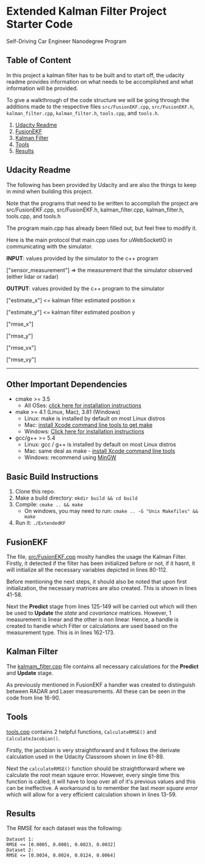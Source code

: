 # Extended Kalman Filter Project Starter Code
Self-Driving Car Engineer Nanodegree Program

Table of Content
---

In this project a kalman filter has to be built and to start off, the udacity readme provides information on what needs to be accomplished and what information will be provided.

To give a walkthrough of the code structure we will be going through the additions made to the respective files `src/FusionEKF.cpp`, `src/FusionEKF.h`, `kalman_filter.cpp`, `kalman_filter.h`, `tools.cpp`, and `tools.h`.

1. [Udacity Readme](#udacity-readme)
2. [FusionEKF](#fusionekf)
3. [Kalman Filter](#kalman-filter)
4. [Tools](#tools)
5. [Results](#results)

Udacity Readme
---

The following has been provided by Udacity and are also the things to keep in mind when building this project.

Note that the programs that need to be written to accomplish the project are src/FusionEKF.cpp, src/FusionEKF.h, kalman_filter.cpp, kalman_filter.h, tools.cpp, and tools.h

The program main.cpp has already been filled out, but feel free to modify it.

Here is the main protocol that main.cpp uses for uWebSocketIO in communicating with the simulator.


**INPUT**: values provided by the simulator to the c++ program

["sensor_measurement"] => the measurement that the simulator observed (either lidar or radar)


**OUTPUT**: values provided by the c++ program to the simulator

["estimate_x"] <= kalman filter estimated position x

["estimate_y"] <= kalman filter estimated position y

["rmse_x"]

["rmse_y"]

["rmse_vx"]

["rmse_vy"]

---

## Other Important Dependencies

* cmake >= 3.5
  * All OSes: [click here for installation instructions](https://cmake.org/install/)
* make >= 4.1 (Linux, Mac), 3.81 (Windows)
  * Linux: make is installed by default on most Linux distros
  * Mac: [install Xcode command line tools to get make](https://developer.apple.com/xcode/features/)
  * Windows: [Click here for installation instructions](http://gnuwin32.sourceforge.net/packages/make.htm)
* gcc/g++ >= 5.4
  * Linux: gcc / g++ is installed by default on most Linux distros
  * Mac: same deal as make - [install Xcode command line tools](https://developer.apple.com/xcode/features/)
  * Windows: recommend using [MinGW](http://www.mingw.org/)

## Basic Build Instructions

1. Clone this repo.
2. Make a build directory: `mkdir build && cd build`
3. Compile: `cmake .. && make` 
   * On windows, you may need to run: `cmake .. -G "Unix Makefiles" && make`
4. Run it: `./ExtendedKF `

FusionEKF
---


The file, [src/FusionEKF.cpp](src/FusionEKF.cpp) moslty handles the usage the Kalman Filter.  Firstly, it detected if the filter has been initialized before or not, if it hasnt, it will initialize all the necessary variables depicted in lines 80-112.

Before mentioning the next steps, it should also be noted that upon first initialization, the necessary matrices are also created.  This is shown in lines 41-58.

Next the **Predict** stage from lines 125-149 will be carried out which will then be used to **Update** the *state* and *covariance* matrices.  However, 1 measurement is linear and the other is non linear.  Hence, a handle is created to handle which Filter or calculations are used based on the measurement type.  This is in lines 162-173.

Kalman Filter
---

The [kalmam_filter.cpp](src/kalmam_filter.cpp) file contains all necessary calculations for the **Predict** and **Update** stage.

As previously mentioned in FusionEKF a handler was created to distinguish between RADAR and Laser measurements.  All these can be seen in the code from line 16-90.

Tools
---

[tools.cpp](src/tools.cpp) contains 2 helpful functions, `CalculateRMSE()` and `CalculateJacobian()`.  

Firstly, the jacobian is very straightforward and it follows the derivate calculation used in the Udacity Classroom shown in line 61-89.

Next the `calculateRMSE()` function should be straightforward where we calculate the root mean sqaure error.  However, every single time this function is called, it will have to loop over all of it's previous values and this can be ineffective.  A workaround is to remember the last *mean square error* which will allow for a very efficient calculation shown in lines 13-59.

Results
---
The RMSE for each dataset was the following:

```
Dataset 1:  
RMSE <= [0.0005, 0.0001, 0.0023, 0.0032]
Dataset 2: 
RMSE <= [0.0034, 0.0024, 0.0124, 0.0064]
```

